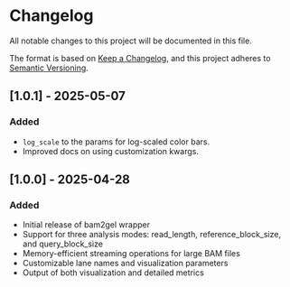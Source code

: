 # Changelog

All notable changes to this project will be documented in this file.

The format is based on [Keep a Changelog](https://keepachangelog.com/en/1.0.0/),
and this project adheres to [Semantic Versioning](https://semver.org/spec/v2.0.0.html).

## [1.0.1] - 2025-05-07

### Added
 - `log_scale` to the params for log-scaled color bars.
 - Improved docs on using customization kwargs.

## [1.0.0] - 2025-04-28

### Added
- Initial release of bam2gel wrapper
- Support for three analysis modes: read_length, reference_block_size, and query_block_size
- Memory-efficient streaming operations for large BAM files
- Customizable lane names and visualization parameters
- Output of both visualization and detailed metrics 
